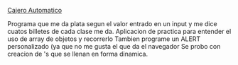 [Cajero Automatico](https://gemmaclaverodelmoral.github.io/cajero/)

Programa que me da plata segun el valor entrado en un input y me dice cuatos billetes de cada clase me da.
Aplicacion de practica para entender el uso de array de objetos y recorrerlo
Tambien programe un ALERT personalizado (ya que no me gusta el que da el navegador
Se probo con creacion de
's que se llenan en forma dinamica.
